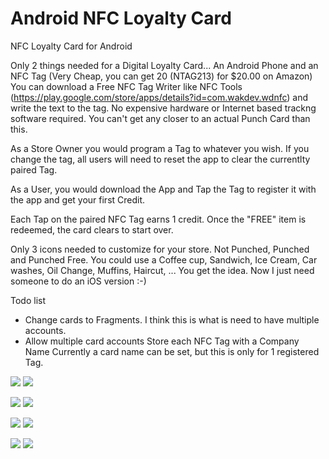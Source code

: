 # Android NFC Loyalty Card
NFC Loyalty Card for Android

Only 2 things needed for a Digital Loyalty Card...  An Android Phone and an NFC Tag (Very Cheap, you can get 20 (NTAG213) for $20.00 on Amazon) You can download a Free NFC Tag Writer like NFC Tools (https://play.google.com/store/apps/details?id=com.wakdev.wdnfc) and write the text to the tag.  No expensive hardware or Internet based trackng software required.  You can't get any closer to an actual Punch Card than this.

As a Store Owner you would program a Tag to whatever you wish.  If you change the tag, all users will need to reset the app to clear the currentlty paired Tag.

As a User, you would download the App and Tap the Tag to register it with the app and get your first Credit.

Each Tap on the paired NFC Tag earns 1 credit. Once the "FREE" item is redeemed, the card clears to start over.

Only 3 icons needed to customize for your store.  Not Punched, Punched and Punched Free.
You could use a Coffee cup, Sandwich, Ice Cream, Car washes, Oil Change, Muffins, Haircut, ...  You get the idea.
Now I just need someone to do an iOS version :-)

Todo list

* Change cards to Fragments. I think this is what is need to have multiple accounts.
* Allow multiple card accounts
	Store each NFC Tag with a Company Name
		Currently a card name can be set, but this is only for 1 registered Tag.


<img src="http://www.soboapps.com/wp-content/uploads/2015/05/device-2016-04-09-114027.png">  <img src="http://www.soboapps.com/wp-content/uploads/2015/05/device-2016-04-09-114055.png">

<img src="http://www.soboapps.com/wp-content/uploads/2015/05/device-2016-04-09-113535.png">  <img src="http://www.soboapps.com/wp-content/uploads/2015/05/device-2016-04-09-113453.png">

<img src="http://www.soboapps.com/wp-content/uploads/2015/05/device-2016-04-09-114126.png">  <img src="http://www.soboapps.com/wp-content/uploads/2015/05/device-2016-04-09-114206.png">

<img src="http://www.soboapps.com/wp-content/uploads/2015/05/device-2016-04-09-113520.png">  <img src="http://www.soboapps.com/wp-content/uploads/2015/05/device-2016-04-09-113552.png">
